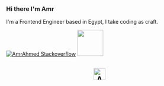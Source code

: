 ### Hi there I'm Amr
I'm a Frontend Engineer based in Egypt, I take coding as craft.   

[![AmrAhmed Stackoverflow](https://github-readme-stackoverflow.vercel.app/?userID=8792439&layout=compact&theme=dark)](https://stackoverflow.com/users/8792439/amr)
<a href="https://stackoverflow.com/users/8792439/amr">
<img width="70px" src="https://raw.githubusercontent.com/omidnikrah/github-readme-stackoverflow/master/stackoverflow.svg" />
</a>


<h2 align="center"> <a href="https://www.AmrAhmedA.com"> <img width="32px" src="https://amrahmeda.com/_next/static/media/Asset8.10f66cbc.svg" alt="AmrAhmedA" /> </a></h2>

